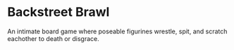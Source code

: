 # Backstreet Brawl
An intimate board game where poseable figurines wrestle, spit, and scratch eachother to death or disgrace.
